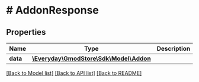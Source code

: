 # # AddonResponse

## Properties

Name | Type | Description | Notes
------------ | ------------- | ------------- | -------------
**data** | [**\Everyday\GmodStore\Sdk\Model\Addon**](Addon.md) |  | [optional]

[[Back to Model list]](../../README.md#models) [[Back to API list]](../../README.md#endpoints) [[Back to README]](../../README.md)
